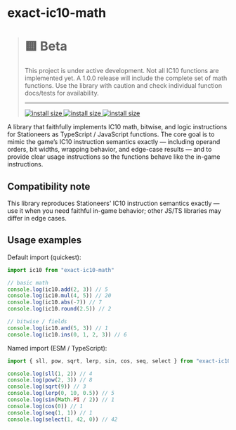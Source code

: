 # exact-ic10-math

> # 🟨 Beta
>
> This project is under active development. Not all IC10 functions are implemented yet. A
> 1.0.0 release will include the complete set of math functions. Use the library with caution and
> check individual function docs/tests for availability.
>
> ---
>
> [![install size](https://badgen.net/bundlephobia/minzip/exact-ic10-math) ![install size](https://badgen.net/bundlephobia/tree-shaking/exact-ic10-math) ![install size](https://badgen.net/bundlephobia/dependency-count/exact-ic10-math)](https://bundlephobia.com/package/exact-ic10-math)

A library that faithfully implements IC10 math, bitwise, and logic instructions for Stationeers as TypeScript / JavaScript functions. The core goal is to mimic the game’s IC10 instruction semantics exactly — including operand orders, bit widths, wrapping behavior, and edge-case results — and to provide clear usage instructions so the functions behave like the in-game instructions.

## Compatibility note

This library reproduces Stationeers' IC10 instruction semantics exactly — use it when you need faithful in-game behavior; other JS/TS libraries may differ in edge cases.

## Usage examples

Default import (quickest):

```ts
import ic10 from "exact-ic10-math"

// basic math
console.log(ic10.add(2, 3)) // 5
console.log(ic10.mul(4, 5)) // 20
console.log(ic10.abs(-7)) // 7
console.log(ic10.round(2.5)) // 2

// bitwise / fields
console.log(ic10.and(5, 3)) // 1
console.log(ic10.ins(0, 1, 2, 3)) // 6
```

Named import (ESM / TypeScript):

```ts
import { sll, pow, sqrt, lerp, sin, cos, seq, select } from "exact-ic10-math"

console.log(sll(1, 2)) // 4
console.log(pow(2, 3)) // 8
console.log(sqrt(9)) // 3
console.log(lerp(0, 10, 0.5)) // 5
console.log(sin(Math.PI / 2)) // 1
console.log(cos(0)) // 1
console.log(seq(1, 1)) // 1
console.log(select(1, 42, 0)) // 42
```
